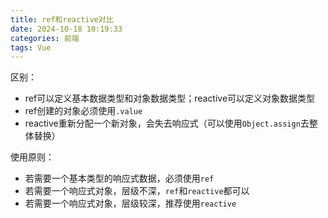 ```yaml
---
title: ref和reactive对比
date: 2024-10-18 10:19:33
categories: 前端
tags: Vue
---
```


区别：

* ref可以定义基本数据类型和对象数据类型；reactive可以定义对象数据类型
* ref创建的对象必须使用`.value`
* reactive重新分配一个新对象，会失去响应式（可以使用`Object.assign`去整体替换）

使用原则：

* 若需要一个基本类型的响应式数据，必须使用`ref`
* 若需要一个响应式对象，层级不深，`ref`和`reactive`都可以
* 若需要一个响应式对象，层级较深，推荐使用`reactive`
